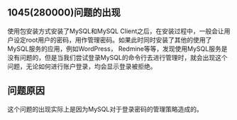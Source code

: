 ## 1045(280000)问题的出现

使用包安装方式安装了MySQL和MySQL Client之后，在安装过程中，一般会让用户设定root用户的密码，用作管理密码。如果此时同时安装了其他的使用了MySQL服务的应用，例如WordPress， Redmine等等，发现使用MySQL服务是没有问题的，但是当我们尝试登录MySQL的命令行去进行管理时，就会出现这个问题，无论如何进行账户登录，均会显示登录被拒绝。



## 问题原因

这个问题的出现实际上是因为MySQL对于登录密码的管理策略造成的。
